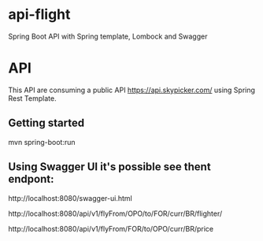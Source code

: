 # api-flight
Spring Boot API with Spring template, Lombock and Swagger

# API
This API are consuming a public API https://api.skypicker.com/ using Spring Rest Template.

## Getting started

mvn spring-boot:run

## Using Swagger UI it's possible see thent endpont: 
http://localhost:8080/swagger-ui.html

http://localhost:8080/api/v1/flyFrom/OPO/to/FOR/curr/BR/flighter/

http://localhost:8080/api/v1/flyFrom/FOR/to/OPO/curr/BR/price

